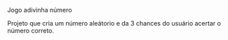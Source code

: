 Jogo adivinha número

Projeto que cria um número aleátorio e da 3 chances do usuário acertar o número correto.